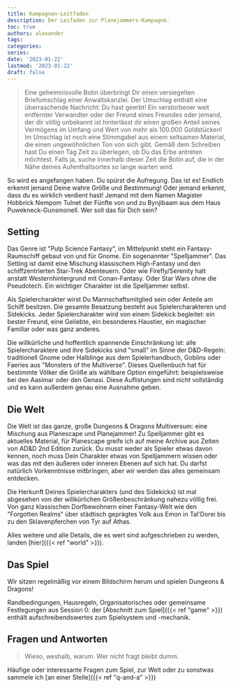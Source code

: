 ```yaml
---
title: Kampagnen-Leitfaden
description: Der Leifaden zur Planejammers-Kampagne.
toc: true
authors: alexander
tags:
categories:
series:
date: '2023-01-22'
lastmod: '2023-01-22'
draft: false
---
```


> Eine geheimnisvolle Botin überbringt Dir einen versiegelten Briefumschlag einer Anwaltskanzlei. Der Umschlag enthält eine überraschende Nachricht: Du hast geerbt! Ein verstorbener weit entfernter Verwandter oder der Freund eines Freundes oder jemand, der dir völlig unbekannt ist hinterlässt dir einen großen Anteil seines Vermögens im Umfang und Wert von mehr als 100.000 Goldstücken! Im Umschlag ist noch eine Stimmgabel aus einem seltsamen Material, die einen ungewöhnlichen Ton von sich gibt. Gemäß dem Schreiben hast Du einen Tag Zeit zu überlegen, ob Du das Erbe antreten möchtest. Falls ja, suche innerhalb dieser Zeit die Botin auf, die in der Nähe deines Aufenthaltsortes so lange warten wird.

So wird es angefangen haben. Du spürst die Aufregung. Das ist es! Endlich erkennt jemand Deine wahre Größe und Bestimmung! Oder jemand erkennt, dass du es wirklich verdient hast! Jemand mit dem Namen Magister Hobbrick Nempom Tulnet der Fünfte von und zu Bynjibaam aus dem Haus Puwekneck-Gunsmonell. Wer soll das für Dich sein?

## Setting

Das Genre ist "Pulp Science Fantasy", im Mittelpunkt steht ein Fantasy-Raumschiff gebaut von und für Gnome. Ein sogenannter "Spelljammer". Das Setting ist damit eine Mischung klassischem High-Fantasy und den schiffzentrierten Star-Trek Abenteuern. Oder wie Firefly/Serenity halt anstatt Westernhintergrund mit Conan-Fantasy. Oder Star Wars ohne die Pseudotech. Ein wichtiger Charakter ist die Spelljammer selbst.

Als Spielercharakter wirst Du Mannschaftsmitglied sein oder Anteile am Schiff besitzen. Die gesamte Besatzung besteht aus Spielercharakteren und Sidekicks. Jeder Spielercharakter wird von einem Sidekick begleitet: ein bester Freund, eine Geliebte, ein besonderes Haustier, ein magischer Familiar oder was ganz anderes.

Die willkürliche und hoffentlich spannende Einschränkung ist: alle Spielercharaktere und ihre Sidekicks sind "small" im Sinne der D&D-Regeln: traditionell Gnome oder Halblinge aus dem Spielerhandbuch, Goblins oder Faeries aus "Monsters of the Multiverse". Dieses Quellenbuch hat für bestimmte Völker die Größe als wählbare Option eingeführt: beispielsweise bei den Aasimar oder den Genasi. Diese Auflistungen sind nicht vollständig und es kann außerdem genau eine Ausnahme geben.

## Die Welt

Die Welt ist das ganze, große Dungeons & Dragons Multiversum: eine Mischung aus Planescape und Planejammer! Zu Spelljammer gibt es aktuelles Material, für Planescape greife ich auf meine Archive aus Zeiten von AD&D 2nd Edition zurück. Du musst weder als Spieler etwas davon kennen, noch muss Dein Charakter etwas von Spelljammern wissen oder was das mit den äußeren oder inneren Ebenen auf sich hat. Du darfst natürlich Vorkenntnisse mitbringen, aber wir werden das alles gemeinsam entdecken.

Die Herkunft Deines Spielercharakters (und des Sidekicks) ist mal abgesehen von der willkürlichen Größenbeschränkung nahezu völlig frei. Von ganz klassischen Dorfbewohnern einer Fantasy-Welt wie den "Forgotten Realms" über städtisch geprägtes Volk aus Emon in Tal'Dorei bis zu den Sklavenpferchen von Tyr auf Athas.

Alles weitere und alle Details, die es wert sind aufgeschrieben zu werden, landen [hier]({{< ref "world" >}}).

## Das Spiel

Wir sitzen regelmäßig vor einem Bildschirm herum und spielen Dungeons & Dragons!

Randbedingungen, Hausregeln, Organisatorisches oder gemeinsame Festlegungen aus Session 0: der [Abschnitt zum Spiel]({{< ref "game" >}}) enthält aufschreibendswertes zum Spielsystem und -mechanik.

## Fragen und Antworten

> Wieso, weshalb, warum. Wer nicht fragt bleibt dumm.

Häufige oder interessante Fragen zum Spiel, zur Welt oder zu sonstwas sammele ich [an einer Stelle]({{< ref "q-and-a" >}})
